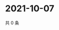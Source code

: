 # 2021-10-07

共 0 条

<!-- BEGIN WEIBO -->
<!-- 最后更新时间 Thu Oct 07 2021 04:11:35 GMT+0800 (China Standard Time) -->

<!-- END WEIBO -->
